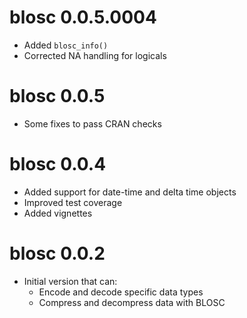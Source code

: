 # blosc 0.0.5.0004

* Added `blosc_info()`
* Corrected NA handling for logicals

# blosc 0.0.5

* Some fixes to pass CRAN checks

# blosc 0.0.4

* Added support for date-time and delta time objects
* Improved test coverage
* Added vignettes

# blosc 0.0.2

* Initial version that can:
  * Encode and decode specific data types
  * Compress and decompress data with BLOSC
